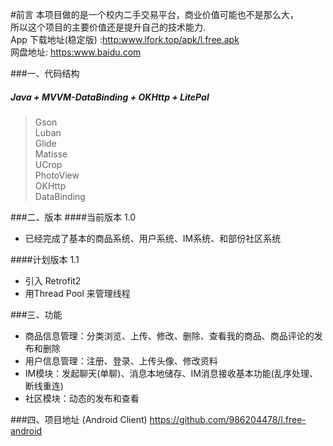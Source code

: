 

#前言
本项目做的是一个校内二手交易平台，商业价值可能也不是那么大，<br>所以这个项目的主要价值还是提升自己的技术能力.
<br>App 下载地址(稳定版) :<http:www.lfork.top/apk/l.free.apk>
<br>网盘地址: <https:www.baidu.com>

###一、代码结构
##### Java + MVVM-DataBinding + OKHttp + LitePal

> Gson
<br>Luban
<br>Glide
<br>Matisse
<br>UCrop
<br>PhotoView
<br>OKHttp
<br>DataBinding

    


###二、版本
####当前版本 1.0
+ 已经完成了基本的商品系统、用户系统、IM系统、和部份社区系统

####计划版本 1.1
* 引入 Retrofit2
* 用Thread Pool 来管理线程

###三、功能
* 商品信息管理：分类浏览、上传、修改、删除、查看我的商品、商品评论的发布和删除
* 用户信息管理：注册、登录、上传头像、修改资料
* IM模块：发起聊天(单聊)、消息本地储存、IM消息接收基本功能(乱序处理、断线重连)
* 社区模块：动态的发布和查看


###四、项目地址 (Android Client)
<https://github.com/986204478/l.free-android>


